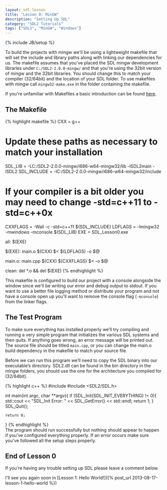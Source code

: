 ```yaml
---
layout: sdl_lesson
title: "Lesson 0: MinGW"
description: "Setting Up SDL"
category: "SDL2 Tutorials"
tags: ["SDL2", "MinGW", "Windows"]
---
```

{% include JB/setup %}

To build the projects with mingw we'll be using a lightweight makefile that will set the
include and library paths along with linking our dependencies for us. The makefile assumes
that you've placed the SDL mingw development libraries under `C:/SDL2-2.0.0-mingw/` and that
you're using the 32bit version of mingw and the 32bit libraries. You should change this to 
match your compiler (32/64bit) and the location of your SDL folder. To use makefiles with mingw call
`mingw32-make.exe` in the folder containing the makefile.

If you're unfamiliar with Makefiles a basic introduction can be found [here](http://mrbook.org/tutorials/make/).

The Makefile
-
{% highlight makefile %}
CXX = g++
# Update these paths as necessary to match your installation
SDL_LIB = -LC:/SDL2-2.0.0-mingw/i686-w64-mingw32/lib -lSDL2main -lSDL2
SDL_INCLUDE = -IC:/SDL2-2.0.0-mingw/i686-w64-mingw32/include
# If your compiler is a bit older you may need to change -std=c++11 to -std=c++0x
CXXFLAGS = -Wall -c -std=c++11 $(SDL_INCLUDE)
LDFLAGS = -lmingw32 -mwindows -mconsole $(SDL_LIB)
EXE = SDL_Lesson0.exe

all: $(EXE)

$(EXE): main.o
	$(CXX) $< $(LDFLAGS) -o $@

main.o: main.cpp
	$(CXX) $(CXXFLAGS) $< -o $@

clean:
	del *.o && del $(EXE)
{% endhighlight %}
<br />

This makefile is configured to build our project with a console alongside the window since
we'll be writing our error and debug output to stdout.
If you want to use a better file logging method or distribute your program and not have
a console open up you'll want to remove the console flag (`-mconsole`) from the linker flags.

The Test Program
-
To make sure everything has installed properly we’ll try compiling and running a very simple program that
initializes the various SDL systems and then quits. If anything goes wrong, an error message will be
printed out. The source file should be titled `main.cpp`, or you can change the main.o build dependency
in the makefile to match your source file.

Before we can run this program we’ll need to copy the SDL binary into our executable’s 
directory. SDL2.dll can be found in the bin directory in the mingw folders, you should use the one
for the architecture you compiled for (32/64bit).

{% highlight c++ %}
#include <iostream>
#include <SDL2/SDL.h>

int main(int argc, char **argv){
	if (SDL_Init(SDL_INIT_EVERYTHING) != 0){
		std::cout << "SDL_Init Error: " << SDL_GetError() << std::endl;
		return 1;
	}
	SDL_Quit();

	return 0;
}
{% endhighlight %}
<br />
The program should run successfully but nothing should appear to happen if you've configured everything
properly. If an error occurs make sure you've followed all the setup steps properly.

End of Lesson 0
-
If you're having any trouble setting up SDL please leave a comment below.

I'll see you again soon in [Lesson 1: Hello World!]({% post_url 2013-08-17-lesson-1-hello-world %})

